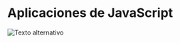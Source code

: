 # Aplicaciones de JavaScript

![Texto alternativo](https://upload.wikimedia.org/wikipedia/commons/thumb/9/99/Unofficial_JavaScript_logo_2.svg/1200px-Unofficial_JavaScript_logo_2.svg.png)